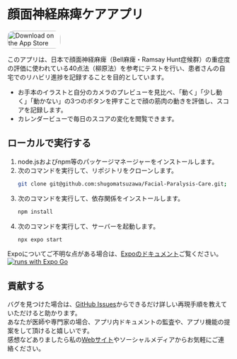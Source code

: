 # 顔面神経麻痺ケアアプリ
<a href="https://apps.apple.com/jp/app/%E9%A1%94%E9%9D%A2%E7%A5%9E%E7%B5%8C%E9%BA%BB%E7%97%BA%E3%82%B1%E3%82%A2/id6448398066?itsct=apps_box_badge&amp;itscg=30200" style="display: inline-block; overflow: hidden; border-radius: 13px; width: 120px; height: 40px;"><img src="https://tools.applemediaservices.com/api/badges/download-on-the-app-store/black/en-us?size=250x83&amp;releaseDate=1683763200" alt="Download on the App Store" style="border-radius: 13px; width: 120px; height: 40px;"></a>

このアプリは、日本で顔面神経麻痺（Bell麻痺・Ramsay Hunt症候群）の重症度の評価に使われている40点法（柳原法）を参考にテストを行い、患者さんの自宅でのリハビリ進捗を記録することを目的としています。
- お手本のイラストと自分のカメラのプレビューを見比べ、「動く」「少し動く」「動かない」の3つのボタンを押すことで顔の筋肉の動きを評価し、スコアを記録します。
- カレンダービューで毎日のスコアの変化を閲覧できます。
## ローカルで実行する
1. node.jsおよびnpm等のパッケージマネージャーをインストールします。
1. 次のコマンドを実行して、リポジトリをクローンします。
    ```sh
    git clone git@github.com:shugomatsuzawa/Facial-Paralysis-Care.git; cd ./Facial-Paralysis-Care
    ```
1. 次のコマンドを実行して、依存関係をインストールします。
    ```sh
    npm install
    ```
1. 次のコマンドを実行して、サーバーを起動します。
    ```sh
    npx expo start
    ```
Expoについてご不明な点がある場合は、[Expoのドキュメント](https://docs.expo.dev)ご覧ください。  
[![runs with Expo Go](https://img.shields.io/badge/Runs%20with%20Expo%20Go-4630EB.svg?style=flat-square&logo=EXPO&labelColor=f3f3f3&logoColor=000)](https://expo.dev/client)
## 貢献する
バグを見つけた場合は、[GitHub Issues](https://github.com/shugomatsuzawa/Facial-Paralysis-Care/issues)からできるだけ詳しい再現手順を教えていただけると助かります。  
あなたが医師や専門家の場合、アプリ内ドキュメントの監査や、アプリ機能の提案をして頂けると嬉しいです。  
感想などありましたら私の[Webサイト](https://shugomatsuzawa.com/contact/)やソーシャルメディアからお気軽にご連絡ください。
